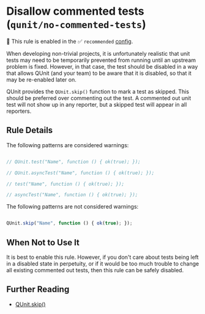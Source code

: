 # Disallow commented tests (`qunit/no-commented-tests`)

💼 This rule is enabled in the ✅ `recommended` [config](https://github.com/platinumazure/eslint-plugin-qunit/blob/main/README.md#configurations).

<!-- end auto-generated rule header -->

When developing non-trivial projects, it is unfortunately realistic that unit
tests may need to be temporarily prevented from running until an upstream
problem is fixed. However, in that case, the test should be disabled in a way
that allows QUnit (and your team) to be aware that it is disabled, so that it
may be re-enabled later on.

QUnit provides the `QUnit.skip()` function to mark a test as skipped. This
should be preferred over commenting out the test. A commented out unit test
will not show up in any reporter, but a skipped test will appear in all
reporters.

## Rule Details

The following patterns are considered warnings:

```js

// QUnit.test("Name", function () { ok(true); });

// QUnit.asyncTest("Name", function () { ok(true); });

// test("Name", function () { ok(true); });

// asyncTest("Name", function () { ok(true); });

```

The following patterns are not considered warnings:

```js

QUnit.skip("Name", function () { ok(true); });

```

## When Not to Use It

It is best to enable this rule. However, if you don't care about tests being
left in a disabled state in perpetuity, or if it would be too much trouble to
change all existing commented out tests, then this rule can be safely disabled.

## Further Reading

* [QUnit.skip()](https://api.qunitjs.com/QUnit.skip/)
